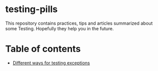 # testing-pills

This repository contains practices, tips and articles summarized about some Testing. Hopefully they help you in the future.

Table of contents
=================

* [Different ways for testing exceptions](src/test/java/org/ivangrod/testingpills/exception/SoldierTests.java)